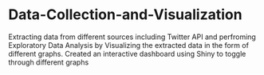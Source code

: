 # Data-Collection-and-Visualization
Extracting data from different sources including Twitter API and perfroming Exploratory Data Analysis by Visualizing the extracted data in the form of different graphs. Created an interactive dashboard using Shiny to toggle through different graphs
